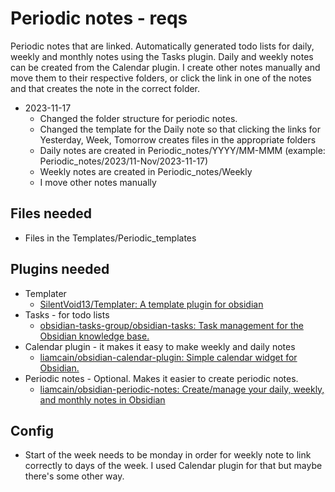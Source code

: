# Periodic notes - reqs
Periodic notes that are linked. Automatically generated todo lists for daily, weekly and monthly notes using the Tasks plugin.
Daily and weekly notes can be created from the Calendar plugin. I create other notes manually and move them to their respective folders, or click the link in one of the notes and that creates the note in the correct folder.

- 2023-11-17 
	- Changed the folder structure for periodic notes.
	- Changed the template for the Daily note so that clicking the links for Yesterday, Week, Tomorrow creates files in the appropriate folders
	- Daily notes are created in Periodic_notes/YYYY/MM-MMM (example: Periodic_notes/2023/11-Nov/2023-11-17)
	- Weekly notes are created in Periodic_notes/Weekly
	- I move other notes manually


## Files needed
- Files in the Templates/Periodic_templates

## Plugins needed
- Templater
	- [SilentVoid13/Templater: A template plugin for obsidian](https://github.com/SilentVoid13/Templater)
- Tasks - for todo lists
	- [obsidian-tasks-group/obsidian-tasks: Task management for the Obsidian knowledge base.](https://github.com/obsidian-tasks-group/obsidian-tasks)
- Calendar plugin - it makes it easy to make weekly and daily notes
	- [liamcain/obsidian-calendar-plugin: Simple calendar widget for Obsidian.](https://github.com/liamcain/obsidian-calendar-plugin)
- Periodic notes - Optional. Makes it easier to create periodic notes.
	- [liamcain/obsidian-periodic-notes: Create/manage your daily, weekly, and monthly notes in Obsidian](https://github.com/liamcain/obsidian-periodic-notes)

## Config
- Start of the week needs to be monday in order for weekly note to link correctly to days of the week. I used Calendar plugin for that but maybe there's some other way.
